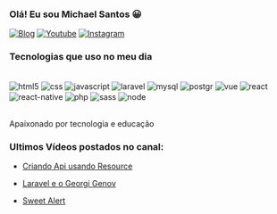 ### Olá! Eu sou Michael Santos 😀

[![Blog](https://img.shields.io/website-up-down-green-red/http/monip.org.svg)](https://viverdecodigos.com.br/)
[![Youtube](https://img.shields.io/badge/YouTube-FF0000?style=for-the-badge&logo=youtube&logoColor=white)](https://www.youtube.com/channel/UC_txUVZakr8XOH6hKeTgVCA)
[![Instagram](https://img.shields.io/badge/Instagram-E4405F?style=for-the-badge&logo=instagram&logoColor=white)](https://www.instagram.com/michaelgomes.santos/?hl=pt-br)

### Tecnologias que uso no meu dia

<div style="display: inline_block"><br>
    <img align="center" alt="html5" src="https://img.shields.io/badge/HTML-239120?style=for-the-badge&logo=html5&logoColor=white" />
    <img align="center" alt="css" src="https://img.shields.io/badge/CSS-239120?&style=for-the-badge&logo=css3&logoColor=white" />
    <img align="center" alt="javascript" src="https://img.shields.io/badge/JavaScript-F7DF1E?style=for-the-badge&logo=javascript&logoColor=white" />
    <img align="center" alt="laravel" src="https://img.shields.io/badge/Laravel-FF2D20?style=for-the-badge&logo=laravel&logoColor=white" />
    <img align="center" alt="mysql" src="https://img.shields.io/badge/MySQL-00000F?style=for-the-badge&logo=mysql&logoColor=white" />
    <img align="center" alt="postgr" src="https://img.shields.io/badge/PostgreSQL-316192?style=for-the-badge&logo=postgresql&logoColor=white" />
    <img align="center" alt="vue" src="https://img.shields.io/badge/Vue.js-35495E?style=for-the-badge&logo=vue.js&logoColor=4FC08D" />
    <img align="center" alt="react" src="https://img.shields.io/badge/React-20232A?style=for-the-badge&logo=react&logoColor=61DAFB" />
    <img align="center" alt="react-native" src="https://img.shields.io/badge/React_Native-20232A?style=for-the-badge&logo=react&logoColor=61DAFB" />
    <img align="center" alt="php" src="https://img.shields.io/badge/PHP-777BB4?style=for-the-badge&logo=php&logoColor=white" />
    <img align="center" alt="sass" src="https://img.shields.io/badge/Sass-CC6699?style=for-the-badge&logo=sass&logoColor=white" />
    <img align="center" alt="node" src="https://img.shields.io/badge/Node.js-43853D?style=for-the-badge&logo=node.js&logoColor=white" />
</div><br>

Apaixonado por tecnologia e educação 

### Ultimos Vídeos postados no canal: 

- [Criando Api usando Resource](https://www.youtube.com/watch?v=fa_Hr_2PMJI)<br>

- [Laravel e o Georgi Genov](https://www.youtube.com/watch?v=_crmnUqUcZc)<br>

- [Sweet Alert](https://www.youtube.com/watch?v=8oxS1d2PpSg)<br>



